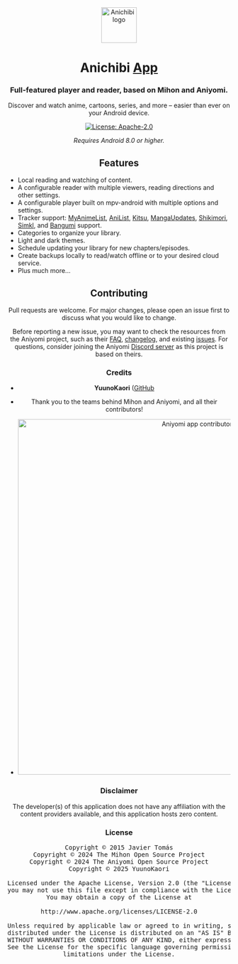 <div align="center">

<a href="#">
    <img src="https://i.ibb.co/9H5yWcwj/Logo2.png" alt="Anichibi logo" title="Anichibi logo" width="80"/>
</a>

# Anichibi [App](#)

### Full-featured player and reader, based on Mihon and Aniyomi.
Discover and watch anime, cartoons, series, and more – easier than ever on your Android device.

[![License: Apache-2.0](https://img.shields.io/github/license/aniyomiorg/aniyomi?labelColor=27303D&color=818cf8)](/LICENSE)

*Requires Android 8.0 or higher.*

## Features

<div align="left">

* Local reading and watching of content.
* A configurable reader with multiple viewers, reading directions and other settings.
* A configurable player built on mpv-android with multiple options and settings.
* Tracker support: [MyAnimeList](https://myanimelist.net/), [AniList](https://anilist.co/), [Kitsu](https://kitsu.app/), [MangaUpdates](https://mangaupdates.com), [Shikimori](https://shikimori.one), [Simkl](https://simkl.com/), and [Bangumi](https://bgm.tv/) support.
* Categories to organize your library.
* Light and dark themes.
* Schedule updating your library for new chapters/episodes.
* Create backups locally to read/watch offline or to your desired cloud service.
* Plus much more...

</div>

## Contributing

Pull requests are welcome. For major changes, please open an issue first to discuss what you would like to change.

Before reporting a new issue, you may want to check the resources from the Aniyomi project, such as their [FAQ](https://aniyomi.org/docs/faq/general), [changelog](https://aniyomi.org/changelogs/), and existing [issues](https://github.com/aniyomiorg/aniyomi/issues). For questions, consider joining the Aniyomi [Discord server](https://discord.gg/F32UjdJZrR) as this project is based on theirs.

### Credits

* **YuunoKaori** ([GitHub](https://github.com/aniyomiorg/aniyomi)
* Thank you to the teams behind Mihon and Aniyomi, and all their contributors!

* <a href="https://github.com/aniyomiorg/aniyomi/graphs/contributors">
    <img src="https://contrib.rocks/image?repo=aniyomiorg/aniyomi" alt="Aniyomi app contributors" title="Aniyomi app contributors" width="800"/>
</a>

### Disclaimer

The developer(s) of this application does not have any affiliation with the content providers available, and this application hosts zero content.

### License

<pre>
Copyright © 2015 Javier Tomás
Copyright © 2024 The Mihon Open Source Project
Copyright © 2024 The Aniyomi Open Source Project
Copyright © 2025 YuunoKaori

Licensed under the Apache License, Version 2.0 (the "License");
you may not use this file except in compliance with the License.
You may obtain a copy of the License at

http://www.apache.org/licenses/LICENSE-2.0

Unless required by applicable law or agreed to in writing, software
distributed under the License is distributed on an "AS IS" BASIS,
WITHOUT WARRANTIES OR CONDITIONS OF ANY KIND, either express or implied.
See the License for the specific language governing permissions and
limitations under the License.
</pre>

</div>
